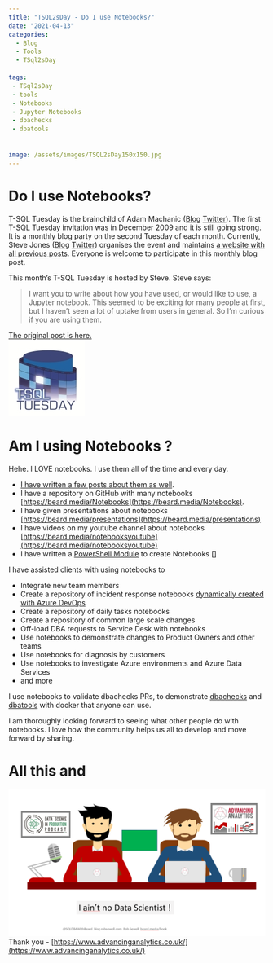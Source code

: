 ```yaml
---
title: "TSQL2sDay - Do I use Notebooks?"
date: "2021-04-13" 
categories:
  - Blog
  - Tools
  - TSql2sDay

tags:
 - TSql2sDay
 - tools
 - Notebooks
 - Jupyter Notebooks
 - dbachecks
 - dbatools


image: /assets/images/TSQL2sDay150x150.jpg
---
```


# Do I use Notebooks?

T-SQL Tuesday is the brainchild of Adam Machanic ([Blog](http://dataeducation.com/)  [Twitter](https://twitter.com/adammachanic?lang=en)). The first T-SQL Tuesday invitation was in December 2009 and it is still going strong. It is a monthly blog party on the second Tuesday of each month. Currently, Steve Jones ([Blog](https://voiceofthedba.com/)  [Twitter](https://twitter.com/way0utwest)) organises the event and maintains [a website with all previous posts](http://tsqltuesday.com/). Everyone is welcome to participate in this monthly blog post.

This month’s T-SQL Tuesday is hosted by Steve. Steve says: 

>I want you to write about how you have used, or would like to use, a Jupyter notebook. This seemed to be exciting for many people at first, but I haven’t seen a lot of uptake from users in general. So I’m curious if you are using them.

[The original post is here.](https://www.sqlservercentral.com/blogs/tsql2sday-137-invite-using-notebooks-every-day)  
[![tsql2sday](/assets/images/TSQL2sDay150x150.jpg)](https://www.sqlservercentral.com/blogs/tsql2sday-137-invite-using-notebooks-every-day)  

# Am I using Notebooks ?

Hehe. I LOVE notebooks. I use them all of the time and every day.  

- [I have written a few posts about them as well](https://blog.robsewell.com/categories/#jupyter-notebooks). 
- I have a repository on GitHub with many notebooks [https://beard.media/Notebooks](https://beard.media/Notebooks). 
- I have given presentations about notebooks [https://beard.media/presentations](https://beard.media/presentations) 
- I have videos on my youtube channel about notebooks [https://beard.media/notebooksyoutube](https://beard.media/notebooksyoutube)
- I have written a [PowerShell Module](https://www.powershellgallery.com/packages/ADSNotebook/0.0.20201008.1) to create Notebooks []

I have assisted clients with using notebooks to

- Integrate new team members
- Create a repository of incident response notebooks [dynamically created with Azure DevOps](https://blog.robsewell.com/blog/jupyter%20notebooks/azure%20data%20studio/powershell/dynamically-creating-azure-data-studio-notebooks-with-powershell-for-an-incident-response-index-notebook/)
- Create a repository of daily tasks notebooks
- Create a repository of common large scale changes
- Off-load DBA requests to Service Desk with notebooks
- Use notebooks to demonstrate changes to Product Owners and other teams
- Use notebooks for diagnosis by customers
- Use notebooks to investigate Azure environments and Azure Data Services
- and more

I use notebooks to validate dbachecks PRs, to demonstrate [dbachecks](https://github.com/SQLDBAWithABeard/JupyterNotebooks/tree/master/notebooks/NotDotNet/dbachecks) and [dbatools](https://github.com/SQLDBAWithABeard/JupyterNotebooks/tree/master/notebooks/NotDotNet/dbatools) with docker that anyone can use.

I am thoroughly looking forward to seeing what other people do with notebooks. I love how the community helps us all to develop and move forward by sharing.

# All this and

[![nodatascientist](/assets/uploads/2021/nodatascientist.png)](https://www.advancinganalytics.co.uk/)  
Thank you - [https://www.advancinganalytics.co.uk/](https://www.advancinganalytics.co.uk/)

